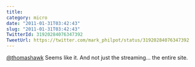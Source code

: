 ```yaml
---
title: 
category: micro
date: "2011-01-31T03:42:43"
slug: "2011-01-31T03:42:43"
TwitterId: 31920284076347392
TweetUrl: https://twitter.com/mark_philpot/status/31920284076347392
---
```


[@thomashawk](https://twitter.com/thomashawk) Seems like it. And not just the
streaming... the entire site.
